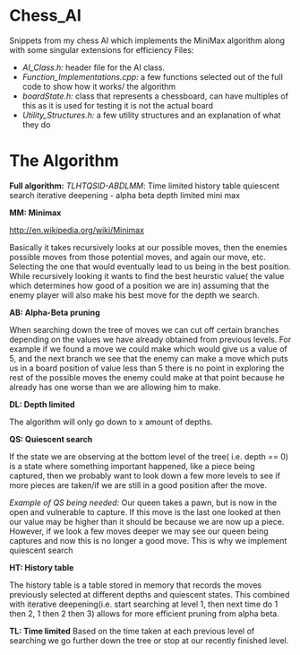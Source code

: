Chess_AI
========

Snippets from my chess AI which implements the MiniMax algorithm along with some singular extensions for efficiency
Files: 
* <i>AI_Class.h:</i> header file for the AI class.
* <i>Function_Implementations.cpp:</i> a few functions selected out of the full code to show how it works/ the algorithm
* <i>boardState.h:</i> class that represents a chessboard, can have multiples of this as it is used for testing it is not the actual board
* <i>Utility_Structures.h:</i> a few utility structures and an explanation of what they do

The Algorithm
========

<b>Full algorithm:</b> <i>TLHTQSID-ABDLMM</i>: Time limited history table quiescent search iterative deepening - alpha beta depth limited mini max

<b>MM: Minimax</b>

  http://en.wikipedia.org/wiki/Minimax
 
  Basically it takes recursively looks at our possible moves, then the enemies possible moves from those potential moves, and again our move, etc. Selecting the one that would eventually lead to us being in the best position. While recursively looking it wants to find the best heurstic value( the value which determines how good of a position  we are in) assuming that the enemy player will also make his best move for the depth we search. 


<b>AB: Alpha-Beta pruning</b>

  When searching down the tree of moves we can cut off certain branches depending on the values we have already obtained from previous levels. For example if we found a move we could make which would give us a value of 5, and the next branch we see that the enemy can make a move which puts us in a board position of value less than 5 there is no point in exploring the rest of the possible moves the enemy could make at that point because he already has one worse than we are allowing him to make.


<b>DL: Depth limited</b>

  The algorithm will only go down to x amount of depths.
  
<b>QS: Quiescent search</b>

  If the state we are observing at the bottom level of the tree( i.e. depth == 0) is a state where something important happened, like a piece being captured, then we probably want to look down a few more levels to see if more pieces are taken/if we are still in a good position after the move.
  
  <i>Example of QS being needed: </i>
    Our queen takes a pawn, but is now in the open and vulnerable to capture. If this move is the last one looked at then our value may be higher than it should be because we are now up a piece. However, if we look a few moves deeper we may see our queen being captures and now this is no longer a good move. This is why we implement quiescent search

<b>HT: History table</b>
  
  The history table is a table stored in memory that records the moves previously selected at different depths and quiescent states. This combined with iterative deepening(i.e. start searching at level 1, then next time do 1 then 2, 1 then 2 then 3) allows for more efficient pruning from alpha beta.
    
<b>TL: Time limited</b>
  Based on the time taken at each previous level of searching we go further down the tree or stop at our recently finished level.
  
  
  
